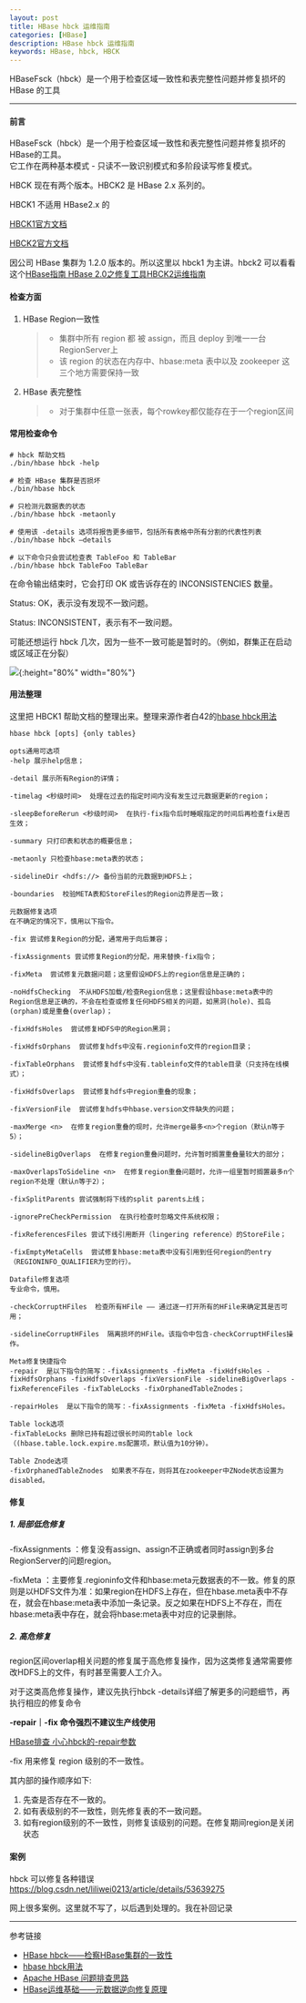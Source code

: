 ```yaml
---
layout: post
title: HBase hbck 运维指南
categories: [HBase]
description: HBase hbck 运维指南
keywords: HBase, hbck, HBCK
---
```


HBaseFsck（hbck）是一个用于检查区域一致性和表完整性问题并修复损坏的 HBase 的工具

---


#### 前言

HBaseFsck（hbck）是一个用于检查区域一致性和表完整性问题并修复损坏的HBase的工具。  
它工作在两种基本模式 - 只读不一致识别模式和多阶段读写修复模式。

HBCK 现在有两个版本。HBCK2 是 HBase 2.x 系列的。

HBCK1 不适用 HBase2.x 的

[HBCK1官方文档](http://hbase.apache.org/1.2/book.html#hbck.in.depth)

[HBCK2官方文档](https://hbase.apache.org/2.0/book.html#hbck)

因公司 HBase 集群为 1.2.0 版本的。所以这里以 hbck1 为主讲。hbck2 可以看看这个[HBase指南 HBase 2.0之修复工具HBCK2运维指南](https://mp.weixin.qq.com/s/GVMWwB1WsKcdvZGfvX1lcA)

#### 检查方面 

1. HBase Region一致性

    > * 集群中所有 region 都 被 assign，而且 deploy 到唯一一台RegionServer上
    > * 该 region 的状态在内存中、hbase:meta 表中以及 zookeeper 这三个地方需要保持一致

2. HBase 表完整性

    > * 对于集群中任意一张表，每个rowkey都仅能存在于一个region区间
    
#### 常用检查命令

``` 
# hbck 帮助文档
./bin/hbase hbck -help 

# 检查 HBase 集群是否损坏
./bin/hbase hbck

# 只检测元数据表的状态
./bin/hbase hbck -metaonly 

# 使用该 -details 选项将报告更多细节，包括所有表格中所有分割的代表性列表
./bin/hbase hbck –details

# 以下命令只会尝试检查表 TableFoo 和 TableBar
./bin/hbase hbck TableFoo TableBar
```

在命令输出结束时，它会打印 OK 或告诉存在的 INCONSISTENCIES 数量。

Status: OK，表示没有发现不一致问题。

Status: INCONSISTENT，表示有不一致问题。

可能还想运行 hbck 几次，因为一些不一致可能是暂时的。（例如，群集正在启动或区域正在分裂）

![](/images/blog/2019-06-17-1.png){:height="80%" width="80%"}

#### 用法整理

这里把 HBCK1 帮助文档的整理出来。整理来源作者白42的[hbase hbck用法](http://www.zhyea.com/2017/07/29/hbase-hbck-usage.html)


    hbase hbck [opts] {only tables}
    
    opts通用可选项
    -help 展示help信息；
    
    -detail 展示所有Region的详情；
    
    -timelag <秒级时间>  处理在过去的指定时间内没有发生过元数据更新的region；
    
    -sleepBeforeRerun <秒级时间>  在执行-fix指令后时睡眠指定的时间后再检查fix是否生效；
    
    -summary 只打印表和状态的概要信息；
    
    -metaonly 只检查hbase:meta表的状态；
    
    -sidelineDir <hdfs://> 备份当前的元数据到HDFS上；
    
    -boundaries  校验META表和StoreFiles的Region边界是否一致；
    
    元数据修复选项
    在不确定的情况下，慎用以下指令。
    
    -fix 尝试修复Region的分配，通常用于向后兼容；
    
    -fixAssignments 尝试修复Region的分配，用来替换-fix指令；
    
    -fixMeta  尝试修复元数据问题；这里假设HDFS上的region信息是正确的；
    
    -noHdfsChecking  不从HDFS加载/检查Region信息；这里假设hbase:meta表中的Region信息是正确的，不会在检查或修复任何HDFS相关的问题，如黑洞(hole)、孤岛(orphan)或是重叠(overlap)；
    
    -fixHdfsHoles  尝试修复HDFS中的Region黑洞；
    
    -fixHdfsOrphans  尝试修复hdfs中没有.regioninfo文件的region目录；
    
    -fixTableOrphans  尝试修复hdfs中没有.tableinfo文件的table目录（只支持在线模式）；
    
    -fixHdfsOverlaps  尝试修复hdfs中region重叠的现象；
    
    -fixVersionFile  尝试修复hdfs中hbase.version文件缺失的问题；
    
    -maxMerge <n>  在修复region重叠的现时，允许merge最多<n>个region（默认n等于5）；
    
    -sidelineBigOverlaps  在修复region重叠问题时，允许暂时搁置重叠量较大的部分；
    
    -maxOverlapsToSideline <n>  在修复region重叠问题时，允许一组里暂时搁置最多n个region不处理（默认n等于2）；
    
    -fixSplitParents 尝试强制将下线的split parents上线；
    
    -ignorePreCheckPermission  在执行检查时忽略文件系统权限；
    
    -fixReferencesFiles 尝试下线引用断开（lingering reference）的StoreFile；
    
    -fixEmptyMetaCells  尝试修复hbase:meta表中没有引用到任何region的entry（REGIONINFO_QUALIFIER为空的行）。
    
    Datafile修复选项
    专业命令，慎用。
    
    -checkCorruptHFiles  检查所有HFile —— 通过逐一打开所有的HFile来确定其是否可用；
    
    -sidelineCorruptHFiles  隔离损坏的HFile。该指令中包含-checkCorruptHFiles操作。
    
    Meta修复快捷指令
    -repair  是以下指令的简写：-fixAssignments -fixMeta -fixHdfsHoles -fixHdfsOrphans -fixHdfsOverlaps -fixVersionFile -sidelineBigOverlaps -fixReferenceFiles -fixTableLocks -fixOrphanedTableZnodes；
    
    -repairHoles  是以下指令的简写：-fixAssignments -fixMeta -fixHdfsHoles。
    
    Table lock选项
    -fixTableLocks 删除已持有超过很长时间的table lock（(hbase.table.lock.expire.ms配置项，默认值为10分钟）。
    
    Table Znode选项
    -fixOrphanedTableZnodes  如果表不存在，则将其在zookeeper中ZNode状态设置为disabled。

#### 修复

##### 1. 局部低危修复

-fixAssignments ：修复没有assign、assign不正确或者同时assign到多台RegionServer的问题region。

-fixMeta ：主要修复.regioninfo文件和hbase:meta元数据表的不一致。修复的原则是以HDFS文件为准：如果region在HDFS上存在，但在hbase.meta表中不存在，就会在hbase:meta表中添加一条记录。反之如果在HDFS上不存在，而在hbase:meta表中存在，就会将hbase:meta表中对应的记录删除。

##### 2. 高危修复 

region区间overlap相关问题的修复属于高危修复操作，因为这类修复通常需要修改HDFS上的文件，有时甚至需要人工介入。

对于这类高危修复操作，建议先执行hbck -details详细了解更多的问题细节，再执行相应的修复命令

**-repair｜-fix 命令强烈不建议生产线使用**

[HBase排查 小心hbck的-repair参数](https://mp.weixin.qq.com/s/Ke12M7rVfntJL2s1uG-xVg)

-fix 用来修复 region 级别的不一致性。

其内部的操作顺序如下: 
1. 先查是否存在不一致的。 
2. 如有表级别的不一致性，则先修复表的不一致问题。 
3. 如有region级别的不一致性，则修复该级别的问题。在修复期间region是关闭状态 

#### 案例

hbck 可以修复各种错误 https://blog.csdn.net/liliwei0213/article/details/53639275

网上很多案例。这里就不写了，以后遇到处理的。我在补回记录


---
参考链接
* [HBase hbck——检察HBase集群的一致性](https://blog.csdn.net/xiao_jun_0820/article/details/28602213)
* [hbase hbck用法](http://www.zhyea.com/2017/07/29/hbase-hbck-usage.html)
* [Apache HBase 问题排查思路](https://mp.weixin.qq.com/s/RBXctAm9YGMPCQHR1NN8TQ)
* [HBase运维基础——元数据逆向修复原理](https://mp.weixin.qq.com/s/yt4X2tDQrLx35NsviRHbPg)




